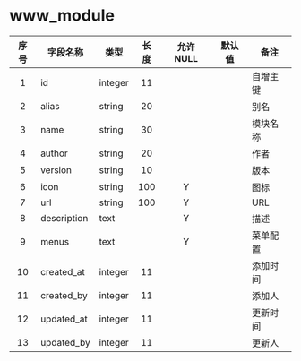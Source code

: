 www_module
==========
| 序号 | 字段名称 | 类型 | 长度 | 允许 NULL | 默认值 | 备注 | 
| :---: | --- | --- | :---: | :---: | :---: | --- | 
|  1 | id          | integer | 11  |   |  | 自增主键 | 
|  2 | alias       | string  | 20  |   |  | 别名 | 
|  3 | name        | string  | 30  |   |  | 模块名称 | 
|  4 | author      | string  | 20  |   |  | 作者 | 
|  5 | version     | string  | 10  |   |  | 版本 | 
|  6 | icon        | string  | 100 | Y |  | 图标 | 
|  7 | url         | string  | 100 | Y |  | URL  | 
|  8 | description | text    |     | Y |  | 描述 | 
|  9 | menus       | text    |     | Y |  | 菜单配置 | 
| 10 | created_at  | integer | 11  |   |  | 添加时间 | 
| 11 | created_by  | integer | 11  |   |  | 添加人 | 
| 12 | updated_at  | integer | 11  |   |  | 更新时间 | 
| 13 | updated_by  | integer | 11  |   |  | 更新人 | 
